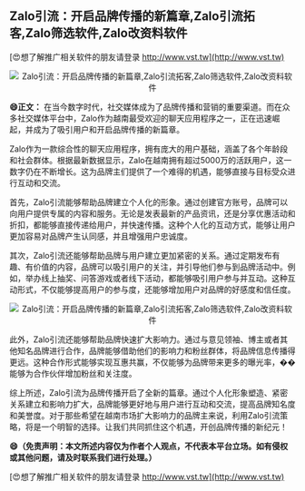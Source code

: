 ## **Zalo引流：开启品牌传播的新篇章,Zalo引流拓客,Zalo筛选软件,Zalo改资料软件**

[😍想了解推广相关软件的朋友请登录 http://www.vst.tw](http://www.vst.tw)

 <center><img src="https://vst.tw/MP4/tuiguang/png/1.png" alt="Zalo引流：开启品牌传播的新篇章,Zalo引流拓客,Zalo筛选软件,Zalo改资料软件"></center>

**😄正文：**
在当今数字时代，社交媒体成为了品牌传播和营销的重要渠道。而在众多社交媒体平台中，Zalo作为越南最受欢迎的聊天应用程序之一，正在迅速崛起，并成为了吸引用户和开启品牌传播的新篇章。

Zalo作为一款综合性的聊天应用程序，拥有庞大的用户基础，涵盖了各个年龄段和社会群体。根据最新数据显示，Zalo在越南拥有超过5000万的活跃用户，这一数字仍在不断增长。这为品牌主们提供了一个难得的机遇，能够直接与目标受众进行互动和交流。

首先，Zalo引流能够帮助品牌建立个人化的形象。通过创建官方账号，品牌可以向用户提供专属的内容和服务。无论是发表最新的产品资讯，还是分享优惠活动和折扣，都能够直接传递给用户，并快速传播。这种个人化的互动方式，能够让用户更加容易对品牌产生认同感，并且增强用户忠诚度。

其次，Zalo引流还能够帮助品牌与用户建立更加紧密的关系。通过定期发布有趣、有价值的内容，品牌可以吸引用户的关注，并引导他们参与到品牌活动中。例如，举办线上抽奖、问答游戏或者线下活动，都能够吸引用户参与并互动。这种互动形式，不仅能够提高用户的参与度，还能够增加用户对品牌的好感度和信任度。

 <center><img src="https://vst.tw/MP4/tuiguang/png/2.png" alt="Zalo引流：开启品牌传播的新篇章,Zalo引流拓客,Zalo筛选软件,Zalo改资料软件"></center>

此外，Zalo引流还能够帮助品牌快速扩大影响力。通过与意见领袖、博主或者其他知名品牌进行合作，品牌能够借助他们的影响力和粉丝群体，将品牌信息传播得更远。这种合作形式能够实现互惠共赢，不仅能够为品牌带来更多的曝光率，��能够为合作伙伴增加粉丝和关注度。

综上所述，Zalo引流为品牌传播开启了全新的篇章。通过个人化形象塑造、紧密关系建立和影响力扩大，品牌能够更好地与用户进行互动和交流，提高品牌知名度和美誉度。对于那些希望在越南市场扩大影响力的品牌主来说，利用Zalo引流策略，将是一个明智的选择。让我们共同抓住这个机遇，开创品牌传播的新纪元！

**😄（免责声明：本文所述内容仅为作者个人观点，不代表本平台立场。如有侵权或其他问题，请及时联系我们进行处理。）**

[😍想了解推广相关软件的朋友请登录 http://www.vst.tw](http://www.vst.tw)



